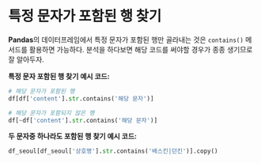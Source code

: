 # 특정 문자가 포함된 행 찾기

<b>Pandas</b>의 데이터프레임에서 특정 문자가 포함된 행만 골라내는 것은 ```contains()``` 메서드를 활용하면 가능하다. 분석을 하다보면 해당 코드를 써야할 경우가 종종 생기므로 잘 알아두자.

<b>특정 문자 포함된 행 찾기 예시 코드:</b>
```python
# 해당 문자가 포함된 행
df[df['content'].str.contains('해당 문자')]

# 해당 문자가 포함되지 않은 행
df[~df['content'].str.contains('해당 문자')]
```

<b>두 문자중 하나라도 포함된 행 찾기 예시 코드:</b>
```python
df_seoul[df_seoul['상호명'].str.contains('배스킨|던킨')].copy()
```
